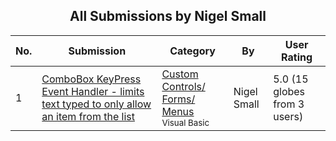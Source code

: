 ﻿<div align="center">

## All Submissions by Nigel Small

</div>

No.  | Submission | Category | By   | User Rating
---- | ---------- | -------- | ---- | -----------
1 | [ComboBox KeyPress Event Handler \- limits text typed to only allow an item from the list<br />](https://github.com/Planet-Source-Code/nigel-small-combobox-keypress-event-handler-limits-text-typed-to-only-allow-an-item-from-t__1-8760) | [Custom Controls/ Forms/  Menus<br /><sup>Visual Basic</sup>](../ByCategory/custom-controls-forms-menus__1-4.md) | Nigel Small | 5.0 (15 globes from 3 users)
